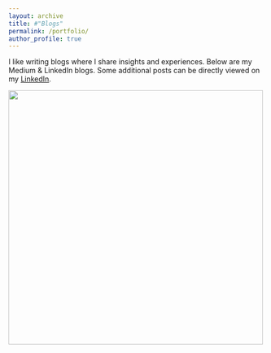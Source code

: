 ```yaml
---
layout: archive
title: #"Blogs"
permalink: /portfolio/
author_profile: true
---
```


I like writing blogs where I share insights and experiences. Below are my Medium & LinkedIn blogs. Some additional posts can be directly viewed on my [LinkedIn](www.linkedin.com/in/rqbmedi).

[<img src="http://rqbmedi.github.io/images/Medium_Article_14.png" width="500" height="500" />](https://erraqabielmehdi.medium.com/automatic-algorithm-configuration-for-optimization-solvers-66ac3861a233)
